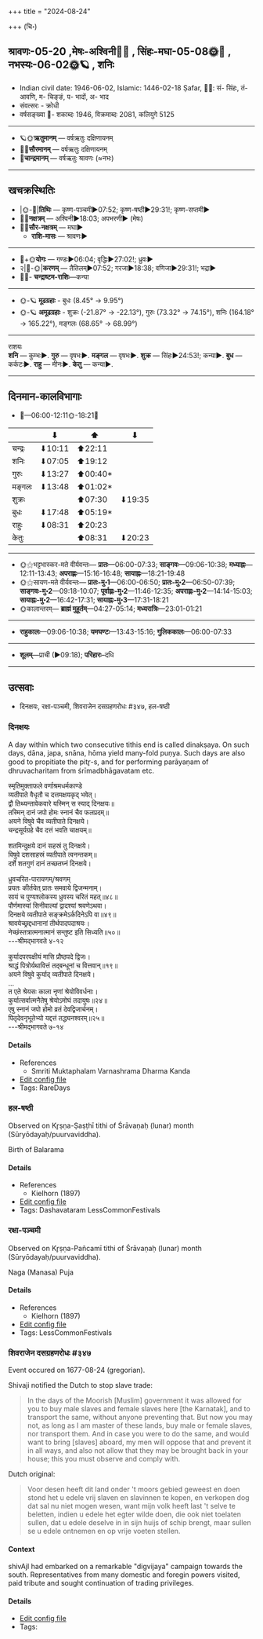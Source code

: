 +++
title = "2024-08-24"

+++
(चि॰)
## श्रावणः-05-20  ,मेषः-अश्विनी🌛🌌  ,  सिंहः-मघा-05-08🌞🌌  ,  नभस्यः-06-02🌞🪐  , शनिः
- Indian civil date: 1946-06-02, Islamic: 1446-02-18 Ṣafar, 🌌🌞: सं- सिंहः, तं- आवणि, म- चिङ्ङं, प- भादों, अ- भाद
- संवत्सरः - क्रोधी
- वर्षसङ्ख्या 🌛- शकाब्दः 1946, विक्रमाब्दः 2081, कलियुगे 5125
___________________
- 🪐🌞**ऋतुमानम्** — वर्षऋतुः दक्षिणायनम्
- 🌌🌞**सौरमानम्** — वर्षऋतुः दक्षिणायनम्
- 🌛**चान्द्रमानम्** — वर्षऋतुः श्रावणः (≈नभः)
___________________


## खचक्रस्थितिः
- |🌞-🌛|**तिथिः** — कृष्ण-पञ्चमी►07:52; कृष्ण-षष्ठी►29:31!; कृष्ण-सप्तमी►  
- 🌌🌛**नक्षत्रम्** — अश्विनी►18:03; अपभरणी► (मेषः)  
- 🌌🌞**सौर-नक्षत्रम्** — मघा►  
  - **राशि-मासः** — श्रावणः► 
___________________
- 🌛+🌞**योगः** — गण्डः►06:04; वृद्धिः►27:02!; ध्रुवः►  
- २|🌛-🌞|**करणम्** — तैतिलम्►07:52; गरजा►18:38; वणिजा►29:31!; भद्रा►  
- 🌌🌛- **चन्द्राष्टम-राशिः**—कन्या  
___________________
- 🌞-🪐 **मूढग्रहाः** - बुधः (8.45° → 9.95°)
- 🌞-🪐 **अमूढग्रहाः** - शुक्रः (-21.87° → -22.13°), गुरुः (73.32° → 74.15°), शनिः (164.18° → 165.22°), मङ्गलः (68.65° → 68.99°)
___________________
राशयः  
**शनि** — कुम्भः►. **गुरु** — वृषभः►. **मङ्गल** — वृषभः►. **शुक्र** — सिंहः►24:53!; कन्या►. **बुध** — कर्कटः►. **राहु** — मीनः►. **केतु** — कन्या►. 
___________________


## दिनमान-कालविभागाः
- 🌅—06:00-12:11🌞-18:21🌇  

|      |⬇     |⬆     |⬇     |
|------|-----|-----|------|
|चन्द्रः|⬇10:11 |⬆22:11 |     |
|शनिः   |⬇07:05 |⬆19:12 |     |
|गुरुः  |⬇13:27 |⬆00:40*|     |
|मङ्गलः |⬇13:48 |⬆01:02*|     |
|शुक्रः |     |⬆07:30 |⬇19:35 |
|बुधः   |⬇17:48 |⬆05:19*|     |
|राहुः  |⬇08:31 |⬆20:23 |     |
|केतुः  |     |⬆08:31 |⬇20:23 |
___________________
- 🌞⚝भट्टभास्कर-मते वीर्यवन्तः— **प्रातः**—06:00-07:33; **साङ्गवः**—09:06-10:38; **मध्याह्नः**—12:11-13:43; **अपराह्णः**—15:16-16:48; **सायाह्नः**—18:21-19:48  
- 🌞⚝सायण-मते वीर्यवन्तः— **प्रातः-मु॰1**—06:00-06:50; **प्रातः-मु॰2**—06:50-07:39; **साङ्गवः-मु॰2**—09:18-10:07; **पूर्वाह्णः-मु॰2**—11:46-12:35; **अपराह्णः-मु॰2**—14:14-15:03; **सायाह्नः-मु॰2**—16:42-17:31; **सायाह्नः-मु॰3**—17:31-18:21  
- 🌞कालान्तरम्— **ब्राह्मं मुहूर्तम्**—04:27-05:14; **मध्यरात्रिः**—23:01-01:21  
___________________
- **राहुकालः**—09:06-10:38; **यमघण्टः**—13:43-15:16; **गुलिककालः**—06:00-07:33  
___________________
- **शूलम्**—प्राची (►09:18); **परिहारः**–दधि  
___________________

## उत्सवाः
- दिनक्षयः, रक्षा-पञ्चमी, शिवराजेन दसग्रहणरोधः #३४७, हल-षष्ठी
### दिनक्षयः



A day within which two consecutive tithis end is called dinakṣaya. On such days, dāna, japa, snāna, hōma yield many-fold puṇya. Such days are also good to propitiate the pitr̥-s, and for performing parāyaṇam of dhruvacharitam from śrīmadbhāgavatam etc.

स्मृतिमुक्ताफले वर्णाश्रमधर्मकाण्डे  
व्यतीपाते वैधृतौ च दत्तमक्षयकृद् भवेत्।  
द्वौ तिथ्यन्तावेकवारे यस्मिन् स स्याद् दिनक्षयः॥  
तस्मिन् दानं जपो होमः स्नानं चैव फलप्रदम्॥  
अयने विषुवे चैव व्यतीपाते दिनक्षये।  
चन्द्रसूर्यग्रहे चैव दत्तं भवति चाक्षयम्॥  
  
शतमिन्दुक्षये दानं सहस्रं तु दिनक्षये।  
विषुवे दशसाहस्रं व्यतीपाते त्वनन्तकम्॥  
दर्शे शतगुणं दानं तच्छतघ्नं दिनक्षये।  
  
ध्रुवचरित-पारायणम्/श्रवणम्  
प्रयतः कीर्तयेत् प्रातः समवाये द्विजन्मनाम्।  
सायं च पुण्यश्लोकस्य ध्रुवस्य चरितं महत्॥४८॥  
पौर्णमास्यां सिनीवाल्यां द्वादश्यां श्रवणेऽथवा।  
दिनक्षये व्यतीपाते सङ्क्रमेऽर्कदिनेऽपि वा॥४९॥  
श्रावयेच्छ्रद्दधानानां तीर्थपादपदाश्रयः।  
नेच्छंस्तत्रात्मनात्मानं सन्तुष्ट इति सिध्यति॥५०॥  
---श्रीमद्भागवते ४-१२  
  
कुर्यादपरपक्षीयं मासि प्रौष्ठपदे द्विजः।  
श्राद्धं पित्रोर्यथावित्तं तद्बन्धूनां च वित्तवान्॥१९॥  
अयने विषुवे कुर्याद् व्यतीपाते दिनक्षये।  
...  
त एते श्रेयसः काला नृणां श्रेयोविवर्धनाः।  
कुर्यात्सर्वात्मनैतेषु श्रेयोऽमोघं तदायुषः॥२४॥  
एषु स्‍नानं जपो होमो व्रतं देवद्विजार्चनम्।  
पितृदेवनृभूतेभ्यो यद्दत्तं तद्ध्यनश्वरम्॥२५॥  
---श्रीमद्भागवते ७-१४



#### Details
- References
  - Smriti Muktaphalam Varnashrama Dharma Kanda
- [Edit config file](https://github.com/jyotisham/adyatithi/blob/master/time_focus/special-tithis/description_only/dinakSayaH.toml)
- Tags: RareDays


### हल-षष्ठी

Observed on Kr̥ṣṇa-Ṣaṣṭhī tithi of Śrāvaṇaḥ (lunar) month (Sūryōdayaḥ/puurvaviddha). 

Birth of Balarama

#### Details
- References
  - Kielhorn (1897)
- [Edit config file](https://github.com/jyotisham/adyatithi/blob/master/devatA/vaiShNava/lunar_month/tithi/05/21/hala-SaSThI.toml)
- Tags: Dashavataram LessCommonFestivals


### रक्षा-पञ्चमी

Observed on Kr̥ṣṇa-Pañcamī tithi of Śrāvaṇaḥ (lunar) month (Sūryōdayaḥ/puurvaviddha). 

Naga (Manasa) Puja

#### Details
- References
  - Kielhorn (1897)
- [Edit config file](https://github.com/jyotisham/adyatithi/blob/master/general/lunar_month/tithi/05/20/rakSA~paJcamI.toml)
- Tags: LessCommonFestivals


### शिवराजेन दसग्रहणरोधः #३४७

Event occured on 1677-08-24 (gregorian). 

Shivaji notified the Dutch to stop slave trade:

> In the days of the Moorish [Muslim] government it was allowed for you to buy male slaves and female slaves here [the Karnatak], and to transport the same, without anyone preventing that. But now you may not, as long as I am master of these lands, buy male or female slaves, nor transport them. And in case you were to do the same, and would want to bring [slaves] aboard, my men will oppose that and prevent it in all ways, and also not allow that they may be brought back in your house; this you must observe and comply with.

Dutch original:

> Voor desen heeft dit land onder 't moors gebied geweest en doen stond het u edele vrij slaven en slavinnen te kopen, en verkopen dog dat sal nu niet mogen wesen, want mijn volk heeft last 't selve te beletten, indien u edele het egter wilde doen, die ook niet toelaten sullen, dat u edele deselve in in sijn huijs of schip brengt, maar sullen se u edele ontnemen en op vrije voeten stellen.

#### Context
shivAjI had embarked on a remarkable "digvijaya" campaign towards the south. Representatives from many domestic and foregin powers visited, paid tribute and sought continuation of trading privileges.

#### Details
- [Edit config file](https://github.com/jyotisham/adyatithi/blob/master/mahApuruSha/xatra-later/gregorian/day/08/24/shivarAjena_dAsagrahaNa-rodhaH.toml)
- Tags: 


